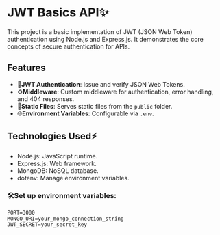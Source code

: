 # JWT Basics API✨

This project is a basic implementation of JWT (JSON Web Token) authentication using Node.js and Express.js. It demonstrates the core concepts of secure authentication for APIs.

## Features

- 🔑**JWT Authentication**: Issue and verify JSON Web Tokens.
- ⚙️**Middleware**: Custom middleware for authentication, error handling, and 404 responses.
- 📂**Static Files**: Serves static files from the `public` folder.
- 🌐**Environment Variables**: Configurable via `.env`.
  
## Technologies Used⚡

- Node.js: JavaScript runtime.
- Express.js: Web framework.
- MongoDB: NoSQL database.
- dotenv: Manage environment variables.

### 🛠️Set up environment variables:
```
PORT=3000
MONGO_URI=your_mongo_connection_string
JWT_SECRET=your_secret_key
```

